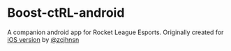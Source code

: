 # Boost-ctRL-android
A companion android app for Rocket League Esports. Originally created for [iOS version](https://github.com/zcjhnsn/Boost-ctRL) by [@zcjhnsn](https://github.com/zcjhnsn)
